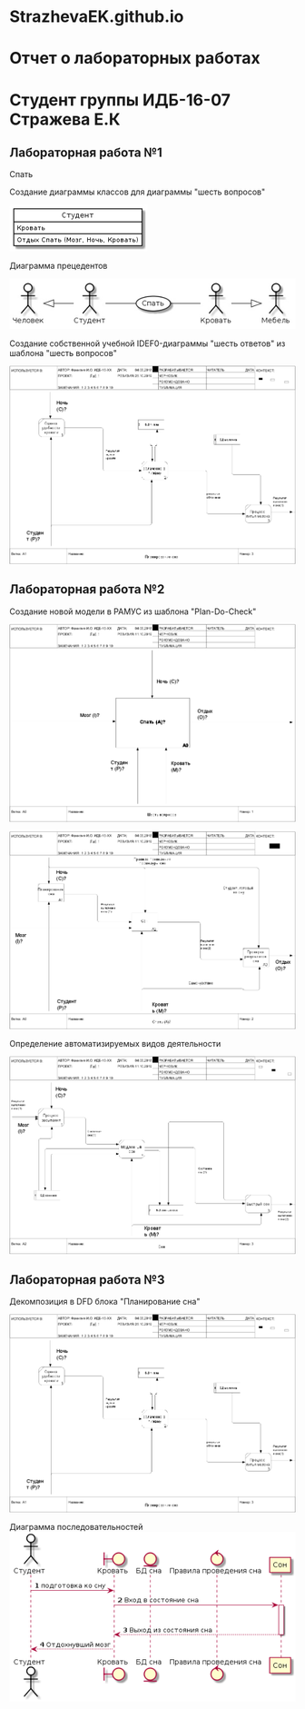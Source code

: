 # StrazhevaEK.github.io
# Отчет о лабораторных работах
# Студент группы ИДБ-16-07 Стражева Е.К
## Лабораторная работа №1
Спать

Создание диаграммы классов для диаграммы "шесть вопросов"

![](https://github.com/StrazhevaEK/StrazhevaEK.github.io/blob/master/byYNi7_Pc-I.jpg)

Диаграмма прецедентов

![](https://github.com/StrazhevaEK/StrazhevaEK.github.io/blob/master/w4uPF4niR-E.jpg)

Создание собственной учебной IDEF0-диаграммы "шесть ответов" из шаблона "шесть вопросов"

![](https://github.com/StrazhevaEK/StrazhevaEK.github.io/blob/master/model.png)

## Лабораторная работа №2

Создание новой модели в РАМУС из шаблона "Plan-Do-Check"

![](https://github.com/StrazhevaEK/StrazhevaEK.github.io/blob/master/model3.png)

![](https://github.com/StrazhevaEK/StrazhevaEK.github.io/blob/master/model(1).png)

Определение автоматизируемых видов деятельности

![](https://github.com/StrazhevaEK/StrazhevaEK.github.io/blob/master/model(2).png)

## Лабораторная работа №3

Декомпозиция в DFD блока "Планирование сна"

![](https://github.com/StrazhevaEK/StrazhevaEK.github.io/blob/master/%D0%9A%D0%B0%D1%80%D1%82%D0%B8%D0%BD%D0%BE%D1%87%D0%BA%D0%B0.png)

Диаграмма последовательностей
 ![](https://github.com/StrazhevaEK/StrazhevaEK.github.io/blob/master/%D0%94%D0%B8%D0%B0%D0%B3%D1%80%D0%B0%D0%BC%D0%BC%D0%B0%20%D0%BF%D0%BE%D1%81.png)
